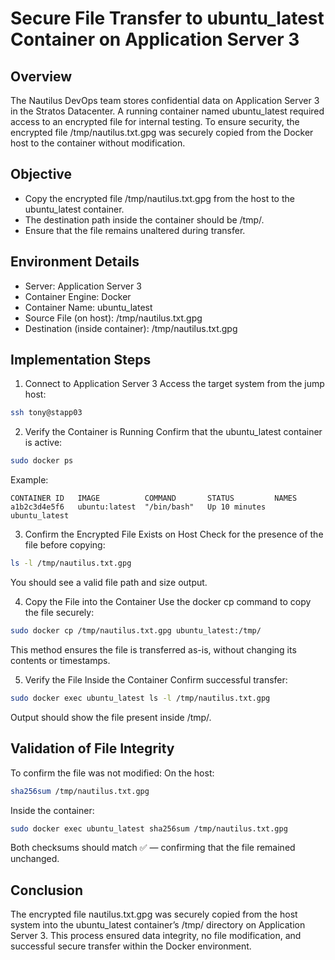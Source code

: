 # Secure File Transfer to ubuntu_latest Container on Application Server 3

## Overview
The Nautilus DevOps team stores confidential data on Application Server 3 in the Stratos Datacenter.
A running container named ubuntu_latest required access to an encrypted file for internal testing.
To ensure security, the encrypted file /tmp/nautilus.txt.gpg was securely copied from the Docker host to the container without modification.

## Objective
  - Copy the encrypted file /tmp/nautilus.txt.gpg from the host to the ubuntu_latest container.
  - The destination path inside the container should be /tmp/.
  - Ensure that the file remains unaltered during transfer.

## Environment Details
  - Server: Application Server 3
  - Container Engine: Docker
  - Container Name: ubuntu_latest
  - Source File (on host): /tmp/nautilus.txt.gpg
  - Destination (inside container): /tmp/nautilus.txt.gpg

## Implementation Steps
1. Connect to Application Server 3
Access the target system from the jump host:
```bash
ssh tony@stapp03
```
2. Verify the Container is Running
Confirm that the ubuntu_latest container is active:
```bash
sudo docker ps
```
Example:
```mathrmatica
CONTAINER ID   IMAGE          COMMAND       STATUS         NAMES
a1b2c3d4e5f6   ubuntu:latest  "/bin/bash"   Up 10 minutes  ubuntu_latest
```
3. Confirm the Encrypted File Exists on Host
Check for the presence of the file before copying:
```bash
ls -l /tmp/nautilus.txt.gpg
```
You should see a valid file path and size output.

4. Copy the File into the Container
Use the docker cp command to copy the file securely:
```bash
sudo docker cp /tmp/nautilus.txt.gpg ubuntu_latest:/tmp/
```
This method ensures the file is transferred as-is, without changing its contents or timestamps.

5. Verify the File Inside the Container
Confirm successful transfer:
```bash
sudo docker exec ubuntu_latest ls -l /tmp/nautilus.txt.gpg
```
Output should show the file present inside /tmp/.

## Validation of File Integrity
To confirm the file was not modified:
On the host:
```bash
sha256sum /tmp/nautilus.txt.gpg
```
Inside the container:
```bash
sudo docker exec ubuntu_latest sha256sum /tmp/nautilus.txt.gpg
```
Both checksums should match ✅ — confirming that the file remained unchanged.

## Conclusion
The encrypted file nautilus.txt.gpg was securely copied from the host system into the ubuntu_latest container’s /tmp/ directory on Application Server 3.
This process ensured data integrity, no file modification, and successful secure transfer within the Docker environment.
